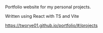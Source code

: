 Portfolio website for my personal projects.

Written using React with TS and Vite

https://tworye01.github.io/portfolio/#/projects
